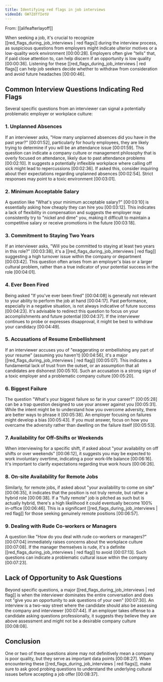 ```yaml
---
title: Identifying red flags in job interviews
videoId: GW7ZdffIetU
---
```


From: [[alifeafterlayoff]] <br/> 

When seeking a job, it's crucial to recognize [[red_flags_during_job_interviews | red flags]] during the interview process, as suspicious questions from employers might indicate ulterior motives or a low-quality work environment <a class="yt-timestamp" data-t="00:00:28">[00:00:28]</a>. Employers often give "tells" that, if paid close attention to, can help discern if an opportunity is low quality <a class="yt-timestamp" data-t="00:00:36">[00:00:36]</a>. Listening for these [[red_flags_during_job_interviews | red flags]] can help job seekers decide whether to withdraw from consideration and avoid future headaches <a class="yt-timestamp" data-t="00:00:46">[00:00:46]</a>.

## Common Interview Questions Indicating Red Flags

Several specific questions from an interviewer can signal a potentially problematic employer or workplace culture:

### 1. Unplanned Absences
If an interviewer asks, "How many unplanned absences did you have in the past year?" <a class="yt-timestamp" data-t="00:01:52">[00:01:52]</a>, particularly for hourly employees, they are likely trying to determine if you will be an attendance issue <a class="yt-timestamp" data-t="00:01:59">[00:01:59]</a>. This question can indicate a company culture or management philosophy that is overly focused on attendance, likely due to past attendance problems <a class="yt-timestamp" data-t="00:02:10">[00:02:10]</a>. It suggests a potentially inflexible workplace where calling off sick might lead to repercussions <a class="yt-timestamp" data-t="00:02:36">[00:02:36]</a>. If asked this, consider inquiring about their expectations regarding unplanned absences <a class="yt-timestamp" data-t="00:02:54">[00:02:54]</a>. Strict responses may point to a toxic environment <a class="yt-timestamp" data-t="00:03:01">[00:03:01]</a>.

### 2. Minimum Acceptable Salary
A question like "What's your minimum acceptable salary?" <a class="yt-timestamp" data-t="00:03:10">[00:03:10]</a> is essentially asking how cheaply they can hire you <a class="yt-timestamp" data-t="00:03:12">[00:03:12]</a>. This indicates a lack of flexibility in compensation and suggests the employer may consistently try to "nickel and dime" you, making it difficult to maintain a competitive salary or receive promotions in the future <a class="yt-timestamp" data-t="00:03:18">[00:03:18]</a>.

### 3. Commitment to Staying Two Years
If an interviewer asks, "Will you be committed to staying at least two years in this role?" <a class="yt-timestamp" data-t="00:03:38">[00:03:38]</a>, it's a [[red_flags_during_job_interviews | red flag]] suggesting a high turnover issue within the company or department <a class="yt-timestamp" data-t="00:03:42">[00:03:42]</a>. This question often arises from an employer's bias or a larger cultural problem, rather than a true indicator of your potential success in the role <a class="yt-timestamp" data-t="00:04:01">[00:04:01]</a>.

### 4. Ever Been Fired
Being asked "If you've ever been fired" <a class="yt-timestamp" data-t="00:04:08">[00:04:08]</a> is generally not relevant to your ability to perform the job at hand <a class="yt-timestamp" data-t="00:04:17">[00:04:17]</a>. Past performance, especially in a negative situation, is not always indicative of future success <a class="yt-timestamp" data-t="00:04:23">[00:04:23]</a>. It's advisable to redirect this question to focus on your accomplishments and future potential <a class="yt-timestamp" data-t="00:04:37">[00:04:37]</a>. If the interviewer continues to probe or expresses disapproval, it might be best to withdraw your candidacy <a class="yt-timestamp" data-t="00:04:49">[00:04:49]</a>.

### 5. Accusations of Resume Embellishment
If an interviewer accuses you of "exaggerating or embellishing any part of your resume" (assuming you haven't) <a class="yt-timestamp" data-t="00:04:56">[00:04:56]</a>, it's a major [[red_flags_during_job_interviews | red flag]] <a class="yt-timestamp" data-t="00:05:07">[00:05:07]</a>. This indicates a fundamental lack of trust from the outset, or an assumption that all candidates are dishonest <a class="yt-timestamp" data-t="00:05:10">[00:05:10]</a>. Such an accusation is a strong sign of a toxic employer and a problematic company culture <a class="yt-timestamp" data-t="00:05:20">[00:05:20]</a>.

### 6. Biggest Failure
The question "What's your biggest failure so far in your career?" <a class="yt-timestamp" data-t="00:05:28">[00:05:28]</a> can be a trap question designed to use your answer against you <a class="yt-timestamp" data-t="00:05:31">[00:05:31]</a>. While the intent might be to understand how you overcome adversity, there are better ways to phrase it <a class="yt-timestamp" data-t="00:05:38">[00:05:38]</a>. An employer focusing on failures might develop a bias <a class="yt-timestamp" data-t="00:05:43">[00:05:43]</a>. If you must answer, focus on how you overcame the adversity rather than dwelling on the failure itself <a class="yt-timestamp" data-t="00:05:53">[00:05:53]</a>.

### 7. Availability for Off-Shifts or Weekends
When interviewing for a specific shift, if asked about "your availability on off shifts or over weekends" <a class="yt-timestamp" data-t="00:06:12">[00:06:12]</a>, it suggests you may be expected to work involuntary overtime, indicating a poor work-life balance <a class="yt-timestamp" data-t="00:06:16">[00:06:16]</a>. It's important to clarify expectations regarding true work hours <a class="yt-timestamp" data-t="00:06:26">[00:06:26]</a>.

### 8. On-site Availability for Remote Jobs
Similarly, for remote jobs, if asked about "your availability to come on site" <a class="yt-timestamp" data-t="00:06:35">[00:06:35]</a>, it indicates that the position is not truly remote, but rather a hybrid role <a class="yt-timestamp" data-t="00:06:38">[00:06:38]</a>. If a "fully remote" job is pitched as such but is actually hybrid, there's a high likelihood it could eventually become 100% in-office <a class="yt-timestamp" data-t="00:06:46">[00:06:46]</a>. This is a significant [[red_flags_during_job_interviews | red flag]] for those seeking genuinely remote positions <a class="yt-timestamp" data-t="00:06:57">[00:06:57]</a>.

### 9. Dealing with Rude Co-workers or Managers
A question like "How do you deal with rude co-workers or managers?" <a class="yt-timestamp" data-t="00:07:04">[00:07:04]</a> immediately raises concerns about the workplace culture <a class="yt-timestamp" data-t="00:07:08">[00:07:08]</a>. If the manager themselves is rude, it's a definite [[red_flags_during_job_interviews | red flag]] to avoid <a class="yt-timestamp" data-t="00:07:13">[00:07:13]</a>. Such questions can indicate a problematic cultural issue within the company <a class="yt-timestamp" data-t="00:07:23">[00:07:23]</a>.

## Lack of Opportunity to Ask Questions

Beyond specific questions, a major [[red_flags_during_job_interviews | red flag]] is when the interviewer dominates the entire conversation and does not "give you an opportunity to ask questions of your own" <a class="yt-timestamp" data-t="00:07:30">[00:07:30]</a>. An interview is a two-way street where the candidate should also be assessing the company and interviewer <a class="yt-timestamp" data-t="00:07:44">[00:07:44]</a>. If an employer takes offense to a candidate asking questions professionally, it suggests they believe they are above assessment and might not be a desirable company culture <a class="yt-timestamp" data-t="00:08:08">[00:08:08]</a>.

## Conclusion

One or two of these questions alone may not definitively mean a company is poor quality, but they serve as important data points <a class="yt-timestamp" data-t="00:08:27">[00:08:27]</a>. When encountering these [[red_flags_during_job_interviews | red flags]], make sure to ask good probing questions to understand the underlying cultural issues before accepting a job offer <a class="yt-timestamp" data-t="00:08:37">[00:08:37]</a>.